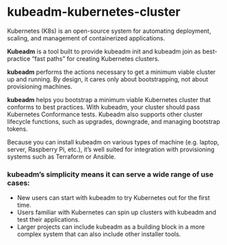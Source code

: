 # kubeadm-kubernetes-cluster

Kubernetes (K8s) is an open-source system for automating deployment, scaling, and management of containerized applications.

**Kubeadm** is a tool built to provide kubeadm init and kubeadm join as best-practice “fast paths” for creating Kubernetes clusters.

**kubeadm** performs the actions necessary to get a minimum viable cluster up and running. By design, it cares only about bootstrapping, not about provisioning machines. 

**kubeadm** helps you bootstrap a minimum viable Kubernetes cluster that conforms to best practices. With kubeadm, your cluster should pass Kubernetes Conformance tests. Kubeadm also supports other cluster lifecycle functions, such as upgrades, downgrade, and managing bootstrap tokens.

Because you can install kubeadm on various types of machine (e.g. laptop, server, Raspberry Pi, etc.), it’s well suited for integration with provisioning systems such as Terraform or Ansible.

### kubeadm’s simplicity means it can serve a wide range of use cases:

- New users can start with kubeadm to try Kubernetes out for the first time.
- Users familiar with Kubernetes can spin up clusters with kubeadm and test their applications.
- Larger projects can include kubeadm as a building block in a more complex system that can also include other installer tools.
